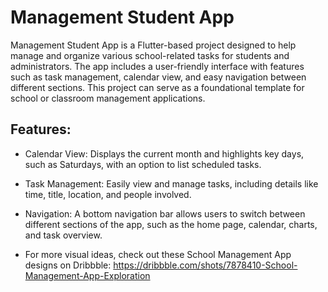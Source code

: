 # Management Student App

Management Student App is a Flutter-based project designed to help manage and organize
various school-related tasks for students and administrators.
The app includes a user-friendly interface with features such as task management,
calendar view, and easy navigation between different sections. This project can serve as a
foundational template for school or classroom management applications.

## Features:

- Calendar View: Displays the current month and highlights key days, such as Saturdays, with an
  option to list scheduled tasks.
- Task Management: Easily view and manage tasks, including details like time, title, location,
  and people involved.
- Navigation: A bottom navigation bar allows users to switch between different sections of the app,
  such as the home page, calendar, charts, and task overview.


- For more visual ideas, check out these School Management App designs on Dribbble:
  https://dribbble.com/shots/7878410-School-Management-App-Exploration

